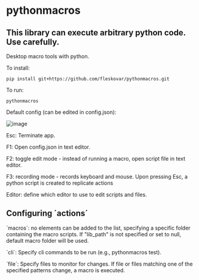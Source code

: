 # pythonmacros

##  This library can execute arbitrary python code. Use carefully.

Desktop macro tools with python.

To install:
```
pip install git+https://github.com/fleskovar/pythonmacros.git
```

To run:
```
pythonmacros
```

Default config (can be edited in config.json):

![image](https://github.com/fleskovar/pythonmacros/assets/6884660/27855adc-2e19-43f2-882b-688e622dc141)


Esc: Terminate app.

F1: Open config.json in text editor.

F2: toggle edit mode - instead of running a macro, open script file in text editor.

F3: recording mode - records keyboard and mouse. Upon pressing Esc, a python script is created to replicate actions

Editor: define which editor to use to edit scripts and files.

## Configuring ´actions´

´macros´: no elements can be added to the list, specifying a specific folder containing the macro scripts. If "lib_path" is not specified or set to null, default macro folder will be used.

´cli´: Specify cli commands to be run (e.g., pythonmacros test).

´file´: Specify files to monitor for changes. If file or files matching one of the specified patterns change, a macro is executed.
